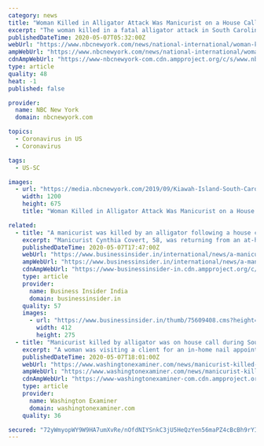 ```yaml
---
category: news
title: "Woman Killed in Alligator Attack Was Manicurist on a House Call During South Carolina Lockdown"
excerpt: "The woman killed in a fatal alligator attack in South Carolina was visiting a client for an in-home nail appointment when curiosity drew her to a nearby pond where she spotted the animal, according to a witness account in a sheriff’s report released Tuesday."
publishedDateTime: 2020-05-07T05:32:00Z
webUrl: "https://www.nbcnewyork.com/news/national-international/woman-killed-in-alligator-attack-was-manicurist-on-a-house-call-during-south-carolina-lockdown/2405872/"
ampWebUrl: "https://www.nbcnewyork.com/news/national-international/woman-killed-in-alligator-attack-was-manicurist-on-a-house-call-during-south-carolina-lockdown/2405872/?amp"
cdnAmpWebUrl: "https://www-nbcnewyork-com.cdn.ampproject.org/c/s/www.nbcnewyork.com/news/national-international/woman-killed-in-alligator-attack-was-manicurist-on-a-house-call-during-south-carolina-lockdown/2405872/?amp"
type: article
quality: 48
heat: -1
published: false

provider:
  name: NBC New York
  domain: nbcnewyork.com

topics:
  - Coronavirus in US
  - Coronavirus

tags:
  - US-SC

images:
  - url: "https://media.nbcnewyork.com/2019/09/Kiawah-Island-South-Carolina.jpg?crop=63px%2C886px%2C7870px%2C4429px&resize=1200%2C675"
    width: 1200
    height: 675
    title: "Woman Killed in Alligator Attack Was Manicurist on a House Call During South Carolina Lockdown"

related:
  - title: "A manicurist was killed by an alligator following a house call during South Carolina's coronavirus lockdown"
    excerpt: "Manicurist Cynthia Covert, 58, was returning from an at-home nail appointment in South Carolina when she was killed by an alligator. The client told authorities that after leaving"
    publishedDateTime: 2020-05-07T17:47:00Z
    webUrl: "https://www.businessinsider.in/international/news/a-manicurist-was-killed-by-an-alligator-following-a-house-call-during-south-carolinas-coronavirus-lockdown/articleshow/75609528.cms"
    ampWebUrl: "https://www.businessinsider.in/international/news/a-manicurist-was-killed-by-an-alligator-following-a-house-call-during-south-carolinas-coronavirus-lockdown/amp_articleshow/75609528.cms"
    cdnAmpWebUrl: "https://www-businessinsider-in.cdn.ampproject.org/c/s/www.businessinsider.in/international/news/a-manicurist-was-killed-by-an-alligator-following-a-house-call-during-south-carolinas-coronavirus-lockdown/amp_articleshow/75609528.cms"
    type: article
    provider:
      name: Business Insider India
      domain: businessinsider.in
    quality: 57
    images:
      - url: "https://www.businessinsider.in/thumb/75609408.cms?height=275&width=412"
        width: 412
        height: 275
  - title: "Manicurist killed by alligator was on house call during South Carolina lockdown"
    excerpt: "A woman was visiting a client for an in-home nail appointment in South Carolina when authorities say she was killed in an alligator attack."
    publishedDateTime: 2020-05-07T18:01:00Z
    webUrl: "https://www.washingtonexaminer.com/news/manicurist-killed-by-alligator-was-on-house-call-during-south-carolina-lockdown"
    ampWebUrl: "https://www.washingtonexaminer.com/news/manicurist-killed-by-alligator-was-on-house-call-during-south-carolina-lockdown?_amp=true"
    cdnAmpWebUrl: "https://www-washingtonexaminer-com.cdn.ampproject.org/c/s/www.washingtonexaminer.com/news/manicurist-killed-by-alligator-was-on-house-call-during-south-carolina-lockdown?_amp=true"
    type: article
    provider:
      name: Washington Examiner
      domain: washingtonexaminer.com
    quality: 36

secured: "72yWmyopWY9W9HA7umXvRe/nOfdNIYSnkC3jU5HeQzYen56maPZ4cBcBh9rYInsQP6QsC5h71P7Kd8zlYhCKQHLPL7qEP6lnAWxv9/WCPwrDbtJTCHzJ7ukUNWnC7Sux5ovPsipjIoYwIsZ3uZiud5Kst9CgMAKq1fxrAbVSZMiF9wh9u//NUPB6y+9jHoZNwmKeLx6C2Ot82DJ/+ppYWrEmmLpNRKlVyo2WIC6YpgKdWqkx9WE86P71ZgV6/SK7DBs9BbifDYn2w6OAAtgkxDQpVjcWYYBapcqYzKIOBlJtZAuB2CUNov1lC5LJvZlKrdvvHMs8fgfWcoV5sHTXV18x6JY1aao3h+4/6N73PwY2RsHKSk/tWEQKg6e7E1kBC9YR5GRdKZPVyv2M1SEZD7C3e7qWH9GgOaQEy4vJmtY6pZyC49LEBhdqk2freZSlZHFlDAC4FBWQ+Htc+mLYRYTUyMhOy05r9qaBQjaLcro=;InDMlWyfayczHuRzh00X/g=="
---
```


